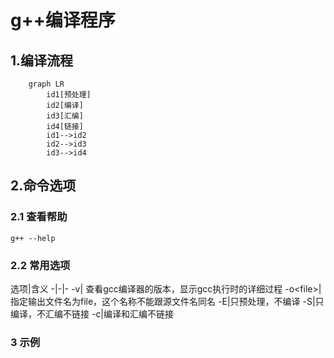 # g++编译程序

## 1.编译流程
```mermaid
    graph LR
        id1[预处理]
        id2[编译]
        id3[汇编]
        id4[链接]
        id1-->id2
        id2-->id3
        id3-->id4
``` 
## 2.命令选项
### 2.1 查看帮助
```
g++ --help
```
### 2.2 常用选项
选项|含义
-|-|-
-v| 查看gcc编译器的版本，显示gcc执行时的详细过程
-o\<file>|指定输出文件名为file，这个名称不能跟源文件名同名
-E|只预处理，不编译
-S|只编译，不汇编不链接
-c|编译和汇编不链接
### 3 示例
